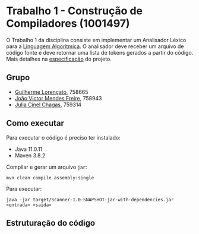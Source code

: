 # Trabalho 1 - Construção de Compiladores (1001497)
O Trabalho 1 da disciplina consiste em implementar um Analisador Léxico para a [Linguagem Algoritmica](). O analisador deve receber um arquivo de código fonte e deve retornar uma lista de tokens gerados a partir do código. Mais detalhes na [específicação]() do projeto.

## Grupo
- [Guilherme Lorençato](https://github.com/GuiLorencato), 758665
- [João Victor Mendes Freire](https://github.com/joaovicmendes), 758943
- [Julia Cinel Chagas](https://github.com/jcinel), 759314

## Como executar

Para executar o código é preciso ter instalado:
- Java 11.0.11
- Maven 3.8.2

Compilar e gerar um arquivo `jar`:
```
mvn clean compile assembly:single
```

Para executar:
```
java -jar target/Scanner-1.0-SNAPSHOT-jar-with-dependencies.jar <entrada> <saida>
```

## Estruturação do código
